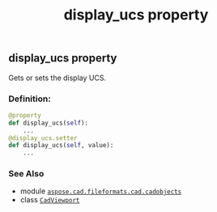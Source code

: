 ﻿---
title: display_ucs property
second_title: Aspose.CAD for Python via .NET API References
description: 
type: docs
weight: 280
url: /python-net/aspose.cad.fileformats.cad.cadobjects/cadviewport/display_ucs/
is_root: false
---

## display_ucs property


Gets or sets the display UCS.
### Definition:
```python
@property
def display_ucs(self):
    ...
@display_ucs.setter
def display_ucs(self, value):
    ...
```

### See Also
* module [`aspose.cad.fileformats.cad.cadobjects`](../../)
* class [`CadViewport`](/cad/python-net/aspose.cad.fileformats.cad.cadobjects/cadviewport)
